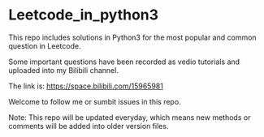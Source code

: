 # Leetcode_in_python3
This repo includes solutions in Python3 for the most popular and common question in Leetcode.

Some important questions have been recorded as vedio tutorials and uploaded into my Bilibili channel.

The link is: https://space.bilibili.com/15965981

Welcome to follow me or sumbit issues in this repo.

Note: This repo will be updated everyday, which means new methods or comments will be added into older version files.

